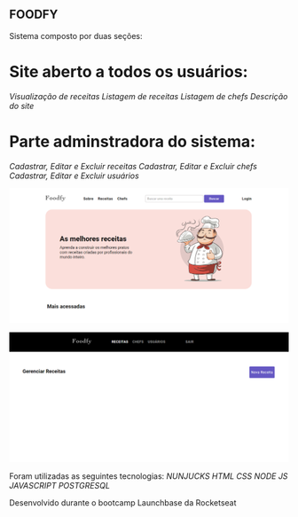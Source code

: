 ## FOODFY
Sistema composto por duas seções:


# Site aberto a todos os usuários:
   *Visualização de receitas*
   *Listagem de receitas*
   *Listagem de chefs*
   *Descrição do site*

# Parte adminstradora do sistema:
  *Cadastrar, Editar e Excluir receitas*
  *Cadastrar, Editar e Excluir chefs*
  *Cadastrar, Editar e Excluir usuários*
  

![enter image description here](https://github.com/carolferreiradev/foodfy-launchbase/blob/master/foodyall.PNG) 


![enter image description here](https://github.com/carolferreiradev/foodfy-launchbase/blob/master/foodyadm.PNG)

Foram utilizadas as seguintes tecnologias:
  *NUNJUCKS*
  *HTML*
  *CSS*
  *NODE JS*
  *JAVASCRIPT*
  *POSTGRESQL*

Desenvolvido durante o bootcamp Launchbase da Rocketseat
